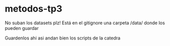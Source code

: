 # metodos-tp3

No suban los datasets plz!
Está en el gitignore una carpeta /data/ donde los pueden guardar

Guardenlos ahi asi andan bien los scripts de la catedra